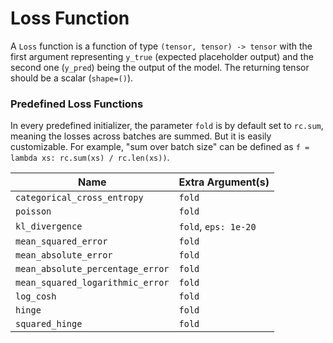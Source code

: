# Loss Function

A `Loss` function is a function of type `(tensor, tensor) -> tensor`
with the first argument representing `y_true` (expected placeholder 
output) and the second one (`y_pred`) being the output of the model.
The returning tensor should be a scalar (`shape=()`).

### Predefined Loss Functions

In every predefined initializer, the parameter `fold` is by default set to
`rc.sum`, meaning the losses across batches are summed. But it is easily
customizable. For example, "sum over batch size"
can be defined as `f = lambda xs: rc.sum(xs) / rc.len(xs))`.

| Name | Extra Argument(s) | 
| ---- | ----------------- |
| `categorical_cross_entropy` | `fold` |
| `poisson` | `fold` |
| `kl_divergence` | `fold`, `eps: 1e-20` |
| `mean_squared_error` | `fold` |
| `mean_absolute_error` | `fold` |
| `mean_absolute_percentage_error` | `fold` |
| `mean_squared_logarithmic_error` | `fold` |
| `log_cosh` | `fold` |
| `hinge` | `fold` |
| `squared_hinge` | `fold` |


